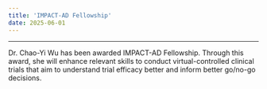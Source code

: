 ```yaml
---
title: 'IMPACT-AD Fellowship'
date: 2025-06-01
---
```


------

Dr. Chao-Yi Wu has been awarded IMPACT-AD Fellowship. Through this award, she will enhance relevant skills to conduct virtual-controlled clinical trials that aim to understand trial efficacy better and inform better go/no-go decisions.
